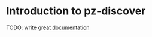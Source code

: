 # Introduction to pz-discover

TODO: write [great documentation](http://jacobian.org/writing/what-to-write/)
